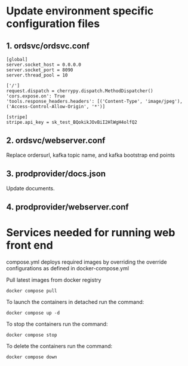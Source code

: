 # Update environment specific configuration files

## 1. ordsvc/ordsvc.conf
```
[global]
server.socket_host = 0.0.0.0
server.socket_port = 8090
server.thread_pool = 10

['/']
request.dispatch = cherrypy.dispatch.MethodDispatcher()
'cors.expose.on': True
'tools.response_headers.headers': [('Content-Type', 'image/jpeg'), ('Access-Control-Allow-Origin', '*')]

[stripe]
stripe.api_key = sk_test_BQokikJOvBiI2HlWgH4olfQ2
```

## 2. ordsvc/webserver.conf

Replace ordersurl, kafka topic name, and kafka bootstrap end points

## 3. prodprovider/docs.json
Update documents.

## 4. prodprovider/webserver.conf

# Services needed for running web front end  

compose.yml deploys required images by overriding the override configurations as defined in docker-compose.yml  

Pull latest images from docker registry  
```
docker compose pull  
```
To launch the containers in detached run the command:    
```
docker compose up -d  
```
To stop the containers run the command:  
```
docker compose stop  
```

To delete the containers run the command:  
```
docker compose down  
```

